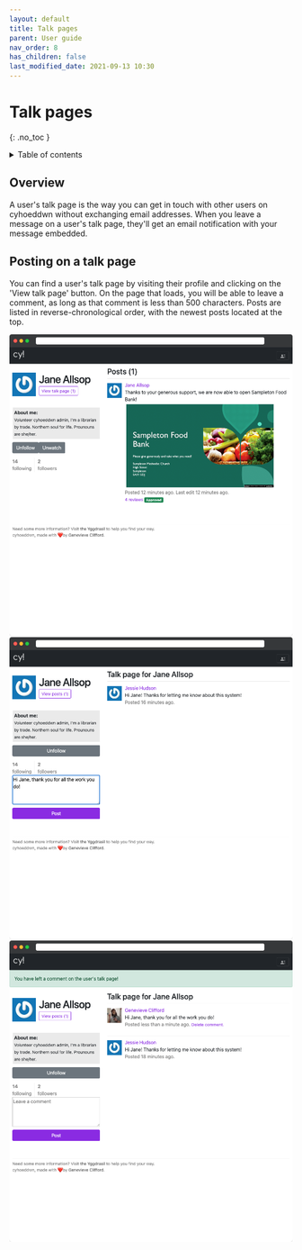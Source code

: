 ```yaml
---
layout: default
title: Talk pages
parent: User guide
nav_order: 8
has_children: false
last_modified_date: 2021-09-13 10:30
---
```


# Talk pages
{: .no_toc }

<details close markdown="block">
  <summary>
    Table of contents
  </summary>
  {: .text-delta }
1. TOC
{:toc}
</details>

## Overview
A user's talk page is the way you can get in touch with other users on cyhoeddwn without exchanging email addresses. When you leave a message on a user's talk page, they'll get an email notification with your message embedded.

## Posting on a talk page
You can find a user's talk page by visiting their profile and clicking on the 'View talk page' button. On the page that loads, you will be able to leave a comment, as long as that comment is less than 500 characters. Posts are listed in reverse-chronological order, with the newest posts located at the top.

![](/assets/img/user_profile_with_tp.png)
![](/assets/img/creating_comment.png)
![](/assets/img/left_comment.png)